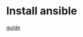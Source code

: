 # Install ansible

[guide](https://docs.ansible.com/ansible/intro_installation.html#latest-releases-via-apt-ubuntu)


